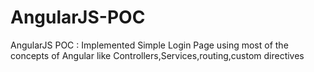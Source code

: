 # AngularJS-POC
AngularJS POC : Implemented Simple Login Page using most of the concepts of Angular like Controllers,Services,routing,custom directives
